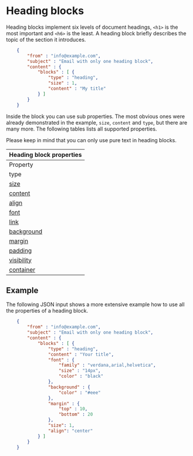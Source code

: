 # Heading blocks

Heading blocks implement six levels of document headings, `<h1>` is the most
important and `<h6>` is the least. A heading block briefly describes the topic
of the section it introduces.


```json
    {
        "from" : "info@example.com",
        "subject" : "Email with only one heading block",
        "content" : {
            "blocks" : [ {
                "type" : "heading",
                "size" : 1,
                "content" : "My title"
            } ]
        }
    }
```


Inside the block you can use sub properties. The most obvious ones were
already demonstrated in the example, `size`, `content` and `type`, but there are
many more. The following tables lists all supported properties.

Please keep in mind that you can only use pure text in heading blocks.

| Heading block properties |
| --- |
| Property | Value | Description |
| type | "heading" | Identifies the block as a heading block. |
| [size](/copernica-docs:ResponsiveEmail/json/property-link) | _integer_ | The level of the heading, supported range: 1 - 6\. Defaults to 1. |
| [content](/copernica-docs:ResponsiveEmail/json/property-text-content) | _string_ | The textual content of the block. This may not include HTML. |
| [align](/copernica-docs:ResponsiveEmail/json/property-align) | _string_ | To which side should the text be aligned? default is left. |
| [font](/copernica-docs:ResponsiveEmail/json/property-font) | _object_ | Override the template wide default font properties. |
| [link](/copernica-docs:ResponsiveEmail/json/property-link) | _object_ | Object with the link properties `url`, `title` and `params`. |
| [background](/copernica-docs:ResponsiveEmail/json/property-background) | _object_ | The background of the text block. |
| [margin](/copernica-docs:ResponsiveEmail/json/property-margin) | _mixed_ | Margins around the text. |
| [padding](/copernica-docs:ResponsiveEmail/json/property-padding) | _mixed_ | Whitespace around the block, this whitespace will have a background |
| [visibility](/copernica-docs:ResponsiveEmail/json/property-visibility) | _object_ | Visibility based on device, client and/or receiver. |
| [container](/copernica-docs:ResponsiveEmail/json/property-container) | _object_ | Access to the surrounding container |

## Example

The following JSON input shows a more extensive example how to use all
the properties of a heading block.


```json
    {
        "from" : "info@example.com",
        "subject" : "Email with only one heading block",
        "content" : {
            "blocks" : [ {
                "type" : "heading",
                "content" : "Your title",
                "font" : {
                    "family" : "verdana,arial,helvetica",
                    "size" : "14px",
                    "color" : "black"
                },
                "background" : {
                    "color" : "#eee"
                },
                "margin" : {
                    "top" : 10,
                    "bottom" : 20
                },
                "size": 1,
                "align": "center"
            } ]
        }
    }
```

